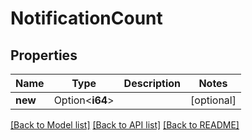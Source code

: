 # NotificationCount

## Properties

Name | Type | Description | Notes
------------ | ------------- | ------------- | -------------
**new** | Option<**i64**> |  | [optional]

[[Back to Model list]](../README.md#documentation-for-models) [[Back to API list]](../README.md#documentation-for-api-endpoints) [[Back to README]](../README.md)


